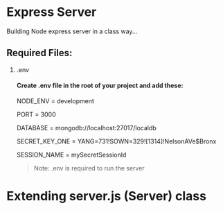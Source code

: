 # Express Server

Building Node express server in a class way...

## Required Files:
1. .env
    #### Create .env file in the root of your project and add these:
    NODE_ENV = development
    
    PORT = 3000
    
    DATABASE = mongodb://localhost:27017/localdb
    
    SECRET_KEY_ONE = YANG=731!SOWN=329![1314]!NelsonAVe$Bronx<NY></NY>
    
    SESSION_NAME = mySecretSessionId

    > Note: .env is required to run the server

# Extending server.js (Server) class

